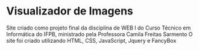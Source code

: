 # Visualizador de Imagens
 Site criado como projeto final da disciplina de WEB I do Curso Técnico em Informática do IFPB, ministrado pela Professora Camila Freitas Sarmento 
 O site foi criado utilizando HTML, CSS, JavaScript, Jquery e FancyBox
 
